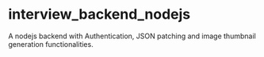 # interview_backend_nodejs
A nodejs backend with Authentication, JSON patching and image thumbnail generation functionalities.
